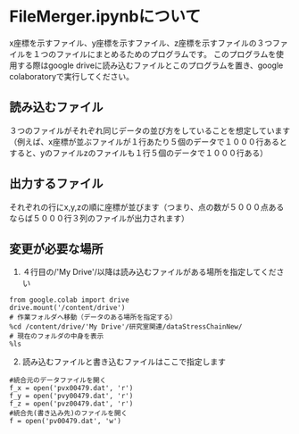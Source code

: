 # FileMerger.ipynbについて

x座標を示すファイル、y座標を示すファイル、z座標を示すファイルの３つファイルを１つのファイルにまとめるためのプログラムです。
このプログラムを使用する際はgoogle driveに読み込むファイルとこのプログラムを置き、google colaboratoryで実行してください。

## 読み込むファイル

３つのファイルがそれぞれ同じデータの並び方をしていることを想定しています（例えば、x座標が並ぶファイルが１行あたり５個のデータで１０００行あるとすると、yのファイルzのファイルも１行５個のデータで１０００行ある）

## 出力するファイル

それぞれの行にx,y,zの順に座標が並びます（つまり、点の数が５０００点あるならば５０００行３列のファイルが出力されます）

## 変更が必要な場所

1.  ４行目の/'My Drive'/以降は読み込むファイルがある場所を指定してください
```
from google.colab import drive
drive.mount('/content/drive')
# 作業フォルダへ移動（データのある場所を指定する）
%cd /content/drive/'My Drive'/研究室関連/dataStressChainNew/
# 現在のフォルダの中身を表示
%ls
```
2.  読み込むファイルと書き込むファイルはここで指定します
```
#統合元のデータファイルを開く
f_x = open('pvx00479.dat', 'r')
f_y = open('pvy00479.dat', 'r')
f_z = open('pvz00479.dat', 'r')
#統合先(書き込み先)のファイルを開く
f = open('pv00479.dat', 'w')
```
